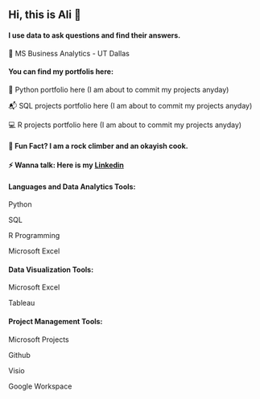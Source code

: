 ## Hi, this is Ali  👋

#### I use data to ask questions and find their answers.

💸 MS Business Analytics - UT Dallas

#### You can find my portfolis here:
🐍 Python portfolio here (I am about to commit my projects anyday)

📬 SQL projects portfolio here (I am about to commit my projects anyday)

💻 R projects portfolio here (I am about to commit my projects anyday)

#### 🚀 Fun Fact? I am a rock climber and an okayish cook.
#### ⚡ Wanna talk: Here is my [Linkedin](https://www.linkedin.com/in/ali-bagheri-tirtashi/)


#### Languages and Data Analytics Tools:

  Python
 
  SQL
 
  R Programming
 
  Microsoft Excel

#### Data Visualization Tools:

  Microsoft Excel
 
  Tableau

#### Project Management Tools:

  Microsoft Projects
 
  Github
 
  Visio
 
  Google Workspace

<!--
**alibagheri7/alibagheri7** is a ✨ _special_ ✨ repository because its `README.md` (this file) appears on your GitHub profile.

Here are some ideas to get you started:

- 🔭 I’m currently working on ...
- 🌱 I’m currently learning ...
- 👯 I’m looking to collaborate on ...
- 🤔 I’m looking for help with ...
- 💬 Ask me about ...
- 📫 How to reach me: ...
- 😄 Pronouns: ...
- ⚡ Fun fact: ...
-->
